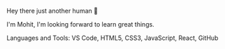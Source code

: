 Hey there just another human 👋

I'm Mohit, I'm looking forward to learn great things.

Languages and Tools:
VS Code, HTML5, CSS3, JavaScript, React, GitHub

